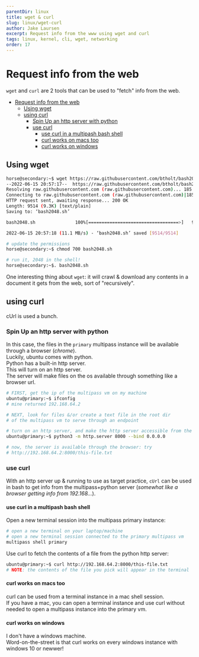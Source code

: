 ```yaml
---
parentDir: linux
title: wget & curl
slug: linux/wget-curl
author: Jake Laursen
excerpt: Request info from the www using wget and curl
tags: linux, kernel, cli, wget, networking
order: 17
---
```


# Request info from the web 
`wget` and `curl` are 2 tools that can be used to "fetch" info from the web.  

- [Request info from the web](#request-info-from-the-web)
  - [Using wget](#using-wget)
  - [using curl](#using-curl)
    - [Spin Up an http server with python](#spin-up-an-http-server-with-python)
    - [use curl](#use-curl)
      - [use curl in a multipash bash shell](#use-curl-in-a-multipash-bash-shell)
      - [curl works on macs too](#curl-works-on-macs-too)
      - [curl works on windows](#curl-works-on-windows)
## Using wget
```bash
horse@secondary:~$ wget https://raw.githubusercontent.com/btholt/bash2048/master/bash2048.sh
--2022-06-15 20:57:17--  https://raw.githubusercontent.com/btholt/bash2048/master/bash2048.sh
Resolving raw.githubusercontent.com (raw.githubusercontent.com)... 185.199.109.133, 185.199.111.133, 185.199.108.133, ...
Connecting to raw.githubusercontent.com (raw.githubusercontent.com)|185.199.109.133|:443... connected.
HTTP request sent, awaiting response... 200 OK
Length: 9514 (9.3K) [text/plain]
Saving to: ‘bash2048.sh’

bash2048.sh               100%[==================================>]   9.29K  --.-KB/s    in 0.001s  

2022-06-15 20:57:18 (11.1 MB/s) - ‘bash2048.sh’ saved [9514/9514]

# update the permissions
horse@secondary:~$ chmod 700 bash2048.sh 

# run it, 2048 in the shell!
horse@secondary:~$. bash2048.sh
```   
One interesting thing about `wget`: it will crawl & download any contents in a document it gets from the web, sort of "recursively".  
## using curl
cUrl is used a bunch.

### Spin Up an http server with python
In this case, the files in the `primary` multipass instance will be available through a browser (_chrome_).  
Luckily, ubuntu comes with python.  
Python has a built-in http server.  
This will turn on an http server.  
The server will make files on the os available through something like a browser url.  

```bash
# FIRST, get the ip of the multipass vm on my machine
ubuntu@primary:~$ ifconfig
# mine returned 192.168.64.2

# NEXT, look for files &/or create a text file in the root dir
# of the multipass vm to serve through an endpoint

# turn on an http server, and make the http server accessible from the host machine
ubuntu@primary:~$ python3 -m http.server 8000 --bind 0.0.0.0

# now, the server is available through the browser: try
# http://192.168.64.2:8000/this-file.txt
```

### use curl
With an http server up & running to use as target practice,  `cUrl` can be used in bash to get info from the multipass+python server (_somewhat like a browser getting info from 192.168..._).  
#### use curl in a multipash bash shell
Open a new terminal session into the multipass primary instance:
```bash
# open a new terminal on your laptop/machine
# open a new terminal session connected to the primary multipass vm
multipass shell primary
```

Use curl to fetch the contents of a file from the python http server:
```bash
ubuntu@primary:~$ curl http://192.168.64.2:8000/this-file.txt
# NOTE: the contents of the file you pick will appear in the terminal
```
#### curl works on macs too
curl can be used from a terminal instance in a mac shell session.  
If you have a mac, you can open a terminal instance and use curl without needed to open a multipass instance into the primary vm.  

#### curl works on windows
I don't have a windows machine.  
Word-on-the-street is that curl works on every windows instance with windows 10 or newwer!
